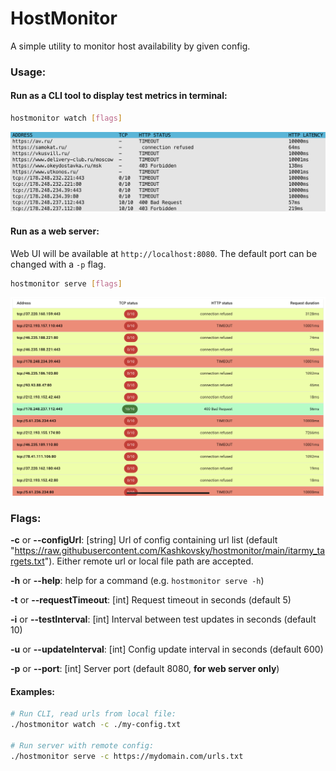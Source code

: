 # HostMonitor

A simple utility to monitor host availability by given config.

### Usage:

#### Run as a CLI tool to display test metrics in terminal:

```bash
hostmonitor watch [flags]
```

![CLI](./assets/cli.png)

#### Run as a web server:

Web UI will be available at `http://localhost:8080`.
The default port can be changed with a `-p` flag.

```bash
hostmonitor serve [flags]
```

![Server](./assets/server.png)

### Flags:

**-c** or **--configUrl**: [string] Url of config containing url list (default "https://raw.githubusercontent.com/Kashkovsky/hostmonitor/main/itarmy_targets.txt"). Either remote url or local file path are accepted.

**-h** or **--help**: help for a command (e.g. `hostmonitor serve -h`)

**-t** or **--requestTimeout**: [int] Request timeout in seconds (default 5)

**-i** or **--testInterval**: [int] Interval between test updates in seconds (default 10)

**-u** or **--updateInterval**: [int] Config update interval in seconds (default 600)

**-p** or **--port**: [int] Server port (default 8080, **for web server only**)

#### Examples:
```bash
# Run CLI, read urls from local file:
./hostmonitor watch -c ./my-config.txt

# Run server with remote config:
./hostmonitor serve -c https://mydomain.com/urls.txt
```
